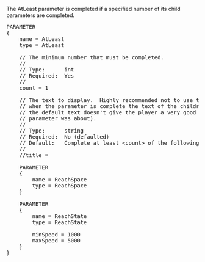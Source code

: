 The AtLeast parameter is completed if a specified number of its child parameters are completed.

<pre>
PARAMETER
{
    name = AtLeast
    type = AtLeast

    // The minimum number that must be completed.
    //
    // Type:      int
    // Required:  Yes
    //
    count = 1

    // The text to display.  Highly recommended not to use the default text, as
    // when the parameter is complete the text of the children disappears (and
    // the default text doesn't give the player a very good idea what the
    // parameter was about).
    //
    // Type:      string
    // Required:  No (defaulted)
    // Default:   Complete at least &lt;count&gt; of the following
    //
    //title =

    PARAMETER
    {
        name = ReachSpace
        type = ReachSpace
    }

    PARAMETER
    {
        name = ReachState
        type = ReachState

        minSpeed = 1000
        maxSpeed = 5000
    }
}
</pre>

